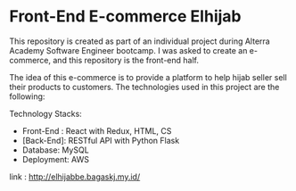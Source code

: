 # Front-End E-commerce Elhijab

This repository is created as part of an individual project during Alterra Academy Software Engineer bootcamp. I was asked to create an e-commerce, and this repository is the front-end half.

The idea of this e-commerce is to provide a platform to help hijab seller sell their products to customers. The technologies used in this project are the following:

Technology Stacks:
- Front-End : React with Redux, HTML, CS
- [Back-End]: RESTful API with Python Flask
- Database: MySQL
- Deployment: AWS

link : http://elhijabbe.bagaskj.my.id/
